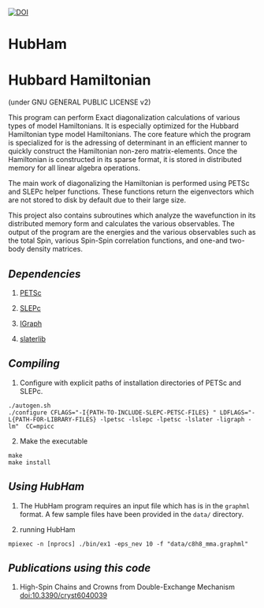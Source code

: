 [![DOI](https://zenodo.org/badge/doi/10.5281/zenodo.20450.svg)](http://dx.doi.org/10.5281/zenodo.20450)

# HubHam

Hubbard Hamiltonian 
===================

(under GNU GENERAL PUBLIC LICENSE v2)

This program can perform Exact diagonalization calculations of various types of
model Hamiltonians. It is especially optimized for the Hubbard Hamiltonian
type model Hamiltonians. The core feature which the program is specialized for
is the adressing of determinant in an efficient manner to quickly construct the
Hamiltonian non-zero matrix-elements. Once the Hamiltonian is constructed in 
its sparse format, it is stored in distributed memory for all linear algebra
operations.

The main work of diagonalizing the Hamiltonian is performed using PETSc and
SLEPc helper functions. These functions return the eigenvectors which are 
not stored to disk by default due to their large size. 

This project also contains subroutines which analyze the wavefunction in 
its distributed memory form and calculates the various observables. The
output of the program are the energies and the various observables such as 
the total Spin, various Spin-Spin correlation functions, and one-and two-body
density matrices.

_Dependencies_
---------------

  1. [PETSc](https://www.mcs.anl.gov/petsc/documentation/installation.html) 

  2. [SLEPc](http://slepc.upv.es/documentation/instal.htm)

  3. [IGraph](http://igraph.org/c/)

  4. [slaterlib](http://github.com/scemama/slaterlib)

_Compiling_
------------

  1. Configure with explicit paths of installation directories of PETSc and SLEPc.

```shell
./autogen.sh
./configure CFLAGS="-I{PATH-TO-INCLUDE-SLEPC-PETSC-FILES} " LDFLAGS="-L{PATH-FOR-LIBRARY-FILES} -lpetsc -lslepc -lpetsc -lslater -ligraph -lm"  CC=mpicc
```


  2. Make the executable

```shell
make
make install
```


_Using HubHam_
---------------

  1. The HubHam program requires an input file which 
   has is in the `graphml` format. A few sample files
   have been provided in the `data/` directory.


  2. running HubHam

```shell
mpiexec -n [nprocs] ./bin/ex1 -eps_nev 10 -f "data/c8h8_mma.graphml" 
```

_Publications using this code_
-------------------------------

  1. High-Spin Chains and Crowns from Double-Exchange Mechanism [doi:10.3390/cryst6040039](http://www.dx.doi.org/10.3390/cryst6040039)
